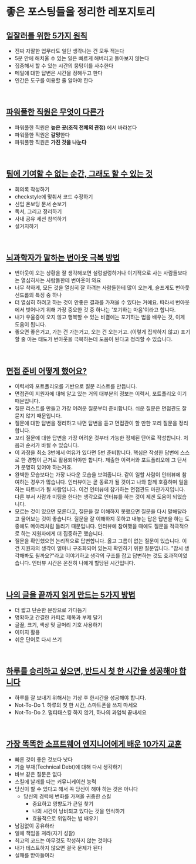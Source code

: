 # 좋은 포스팅들을 정리한 레포지토리

## [일잘러를 위한 5가지 원칙](http://the-edit.co.kr/24336)
- 진짜 자잘한 업무라도 일단 생각나는 건 모두 적는다
- 5분 안에 해치울 수 있는 일은 빠르게 해버리고 돌아보지 않는다
- 집중해서 할 수 있는 시간의 뭉텅이를 사수한다
- 메일애 대한 답변은 시간을 정해두고 한다
- 인간은 도구를 이용할 줄 알아야 한다

<!-- 
<details>
<summary>정리</summary>

- 진짜 자잘한 업무라도 일단 생각나는 건 모두 적는다
- 5분 안에 해치울 수 있는 일은 빠르게 해버리고 돌아보지 않는다
- 집중해서 할 수 있는 시간의 뭉텅이를 사수한다
  
</details>

<br>

-->

<br>

## [파워풀한 직원은 무엇이 다른가](https://yozm.wishket.com/magazine/detail/998/?fbclid=IwAR12wzZUhBjNbFjwBQvG8_MPAts9YvMgmHSM2Hd2K-mEd0x-ZEdSPd5YQKM)
- 파워풀한 직원은 **높은 곳(조직 전체의 관점)** 에서 바라본다
- 파워풀한 직원은 **갈망**한다
- 파워풀한 직원은 **가진 것을 나눈다**

<br>

## [팀에 기여할 수 없는 순간, 그래도 할 수 있는 것](https://juneyr.dev/when-you-cant-contribute)
- 회의록 작성하기
- checkstyle에 맞춰서 코드 수정하기
- 신입 온보딩 문서 손보기
- 독서, 그리고 정리하기
- 사내 공유 세션 참석하기
- 설거지하기

<br>

## [뇌과학자가 말하는 번아웃 극복 방법](https://www.youtube.com/watch?v=HvgQpGeMyZA&t=1s)
- 번아웃이 오는 상황을 잘 생각해보면 설렁설렁하거나 이기적으로 사는 사람들보다는 열심히사는 사람들한테 번아웃이 와요
- 너무 착하게, 모든 것을 열심히 잘 하려는 사람들한테 많이 오는게, 슬프게도 번아웃 신드롬의 특징 중 하나
- 더 열심히 하려고 하는 것이 안좋은 결과를 가져올 수 있다는 거에요. 따라서 번아웃에서 벗어나기 위해 가장 중요한 것 중 하나는 '포기하는 마음'이라고 합니다.
- 내가 우울증이 오지 않고 행복할 수 있는 비결에는 포기하는 법을 배우는 것, 이게 도움이 됩니다.
- 좋으면 좋은거고, 가는 건 가는거고, 오는 건 오는거고. (이렇게 집착하지 않고) 포기할 줄 아는 태도가 번아웃을 극복하는데 도움이 된다고 정리할 수 있습니다.

<br>

## [면접 준비 어떻게 했어요?](https://hiddenest.dev/good-tech-interview-2)
- 이력서와 포트폴리오를 기반으로 질문 리스트를 만듭니다.
- 면접관이 지원자에 대해 알고 있는 거의 대부분의 정보는 이력서, 포트폴리오 이기 때문입니다.
- 질문 리스트를 만들고 가장 어려운 질문부터 준비합니다. 쉬운 질문은 면접관도 잘 묻지 않기 때문입니다.
- 질문에 대한 답변을 정리하고 나면 답변을 듣고 면접관이 할 만한 꼬리 질문을 정리합니다.
- 꼬리 질문에 대한 답변을 가장 어려운 것부터 가능한 정제된 단어로 작성합니다. 처음과 순서가 바뀔 수 있습니다.
- 이 과정을 최소 3번에서 여유가 있다면 5번 준비합니다. 핵심은 작성한 답변에 스스로 한 경험이 근거로 활용되어야만 합니다. 제출한 이력서와 포트폴리오에 그 단서가 분명히 있어야 하는거죠.
- 완벽한 모습보다는 가장 나다운 모습을 보여줍니다. 같이 일할 사람이 인터뷰에 참여하는 경우가 많습니다. 인터뷰이는 곧 동료가 될 것이고 나와 함께 호흡하며 일을 하는 파트너가 될 사람입니다.
이건 인터뷰에 참가하는 면접관도 마찬가지입니다. 다른 부서 사람과 미팅을 한다는 생각으로 인터뷰를 하는 것이 제겐 도움이 되었습니다.
- 모르는 것이 있으면 모른다고, 질문을 잘 이해하지 못했으면 질문을 다시 말해달라고 물어보는 것이 좋습니다. 질문을 잘 이해하지 못하고 내놓는 답은 답변을 하는 도중에도 메아리처럼 들리기 때문입니다.
인터뷰에 참여했을 때에도 질문을 적극적으로 하는 지원자에게 더 집중하곤 했습니다.
- 질문을 확인했으면 논리적으로 답변합니다. 옳고 그름이 없는 질문이 있습니다. 이건 지원자의 생각이 얼마나 구조화되어 있는지 확인하기 위한 질문입니다. "잠시 생각해봐도 될까요?"라고 이야기하고 생각의 구조를 잡고 답변하는 것도 효과적이었습니다. 인터뷰 시간은 온전히 나에게 할당된 시간입니다.

<br>

## [나의 글을 끝까지 읽게 만드는 5가지 방법](https://careerly.co.kr/comments/37227?utm_campaign=user-share)
- 더 짧고 단순한 문장으로 가다듬기
- 명확하고 간결한 카피로 제목과 부제 달기
- 글꼴, 크기, 색상 및 글머리 기호 사용하기
- 이미지 활용
- 쉬운 단어로 다시 쓰기

<br>

## [하루를 승리하고 싶으면, 반드시 첫 한 시간을 성공해야 합니다](https://careerly.co.kr/comments/37773?utm_campaign=user-share)
- 하루를 잘 보내기 위해서는 기상 후 한시간을 성공해야 합니다.
- Not-To-Do 1. 하루의 첫 한 시간, 스마트폰을 쓰지 마세요
- Not-To-Do 2. 멀티태스킹 하지 않기, 하나의 과업씩 끝내세요

<br>

## [가장 똑똑한 소프트웨어 엔지니어에게 배운 10가지 교훈](https://yozm.wishket.com/magazine/detail/969/?fbclid=IwAR2VPUQV7qdPbAwAUMFjhgQ8fzv1MRpkMUBbIDWJszoAYw3Of6zP3SYfCRw)
- 빠른 것이 좋은 것보다 낫다
- 기술 부채(Technical Debt)에 대해 다시 생각하기
- 바보 같은 질문은 없다
- 스킬에 날개를 다는 커뮤니케이션 능력
- 당신이 할 수 있다고 해서 꼭 당신이 해야 하는 것은 아니다
  - 당신의 경력에 변화를 가져올 귀중한 스킬
    - 중요하고 영향도가 큰일 찾기
    - 나의 시간이 낭비되고 있다는 것을 인식하기
    - 효율적으로 위임하는 법 배우기
- 남김없이 공유하라
- 일에 책임을 져라(자기 성찰)
- 최고의 코드는 아무것도 작성하지 않는 것이다
- 내가 테스트하지 않으면 결국 문제가 된다
- 실패를 받아들여라

<br>
